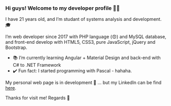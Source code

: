 ### Hi guys! Welcome to my developer profile :man_technologist:

I have 21 years old, and I’m studant of systems analysis and development. :mortar_board:

I’m web developer since 2017 with PHP language (:heart_eyes:) and MySQL database, 
and front-end develop with HTML5, CSS3, pure JavaScript, jQuery and Bootstrap.

- :books: I’m currently learning Angular + Material Design and back-end with C# to .NET Framework
- :heavy_check_mark: Fun fact: I started programming with Pascal - hahaha.

My personal web page is in development :hammer: ... but my LinkedIn can be find [here](https://linkedin.com/in/felipe-wesley).

Thanks for visit me! Regards 👋
